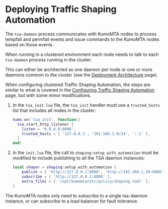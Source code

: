 # Deploying Traffic Shaping Automation

The `tsa-daemon` process communicates with KumoMTA nodes to process tempfail and permfail events and issue commands to the KumoMTA nodes based on those events.

When running in a clustered environment each node needs to talk to each `tsa-daemon` process running in the cluster.

This can either be architected as one daemon per node or one or more daemons common to the cluster (see the [Deployment Architecture](./deployment.md) page).

When configuring clustered Traffic Shaping Automation, the steps are similar to what is covered in the [Configuring Traffic Shaping Automation](../configuration/trafficshapingautomation.md) page, but with some minor modifications.

1. In the `tsa_init.lua` file, the `tsa_init` handler must use a `trusted_hosts` list that includes all nodes in the cluster:

    ```lua
    kumo.on('tsa_init', function()
      tsa.start_http_listener {
        listen = '0.0.0.0:8008',
        trusted_hosts = { '127.0.0.1', '192.168.1.0/24', '::1' },
      }
    end)
    ```

2. In the `init.lua` file, the call to `shaping:setup_with_automation` must be modified to include publishing to all the TSA daemon instances:

    ```lua
    local shaper = shaping:setup_with_automation {
        publish = { 'http://127.0.0.1:8008', 'http://192.168.1.10:8008' },
        subscribe = { 'http://127.0.0.1:8008' },
        extra_files = { '/opt/kumomta/etc/policy/shaping.toml' },
    }
    ```

The KumoMTA nodes only need to subscribe to a single tsa-daemon instance, or can subscribe to a load balancer for fault tolerance.
